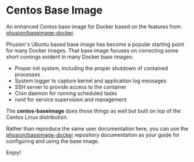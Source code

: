 Centos Base Image
=================

An enhanced Centos base image for Docker based on the features from [phusion/baseimage-docker](https://github.com/phusion/baseimage-docker).

Phusion's Ubuntu based base image has become a popular starting point for many Docker images. That base image focuses on correcting some short comings evident in many Docker base images:
- Proper init system, including the proper shutdown of contained processes
- System logger to capture kernel and application log messages
- SSH server to provide access to the container
- Cron daemon for running scheduled tasks
- *runit* for service supervision and management

The **centos-baseimage** does those things as well but built on top of the Centos Linux distribution.

Rather than reproduce the same user documentation here, you can use the [phusion/baseimage-docker](https://github.com/phusion/baseimage-docker) repository documentation as your guide for configuring and using the base image.

Enjoy!
